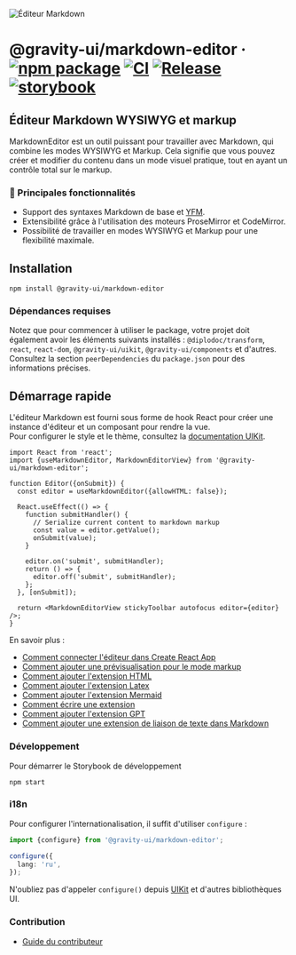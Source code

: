 ![Éditeur Markdown](https://github.com/user-attachments/assets/0b4e5f65-54cf-475f-9c68-557a4e9edb46)

# @gravity-ui/markdown-editor &middot; [![npm package](https://img.shields.io/npm/v/@gravity-ui/markdown-editor)](https://www.npmjs.com/package/@gravity-ui/markdown-editor) [![CI](https://img.shields.io/github/actions/workflow/status/gravity-ui/markdown-editor/ci.yml?branch=main&label=CI)](https://github.com/gravity-ui/markdown-editor/actions/workflows/ci.yml?query=branch:main) [![Release](https://img.shields.io/github/actions/workflow/status/gravity-ui/markdown-editor/release.yml?branch=main&label=Release)](https://github.com/gravity-ui/markdown-editor/actions/workflows/release.yml?query=branch:main) [![storybook](https://img.shields.io/badge/Storybook-deployed-ff4685)](https://preview.gravity-ui.com/md-editor/)

## Éditeur Markdown WYSIWYG et markup

MarkdownEditor est un outil puissant pour travailler avec Markdown, qui combine les modes WYSIWYG et Markup. Cela signifie que vous pouvez créer et modifier du contenu dans un mode visuel pratique, tout en ayant un contrôle total sur le markup.

### 🔧 Principales fonctionnalités

- Support des syntaxes Markdown de base et [YFM](https://ydocs.tech).
- Extensibilité grâce à l'utilisation des moteurs ProseMirror et CodeMirror.
- Possibilité de travailler en modes WYSIWYG et Markup pour une flexibilité maximale.

## Installation

```shell
npm install @gravity-ui/markdown-editor
```

### Dépendances requises

Notez que pour commencer à utiliser le package, votre projet doit également avoir les éléments suivants installés : `@diplodoc/transform`, `react`, `react-dom`, `@gravity-ui/uikit`, `@gravity-ui/components` et d'autres. Consultez la section `peerDependencies` du `package.json` pour des informations précises.

## Démarrage rapide

L'éditeur Markdown est fourni sous forme de hook React pour créer une instance d'éditeur et un composant pour rendre la vue.\
Pour configurer le style et le thème, consultez la [documentation UIKit](https://github.com/gravity-ui/uikit?tab=readme-ov-file#styles).

```tsx
import React from 'react';
import {useMarkdownEditor, MarkdownEditorView} from '@gravity-ui/markdown-editor';

function Editor({onSubmit}) {
  const editor = useMarkdownEditor({allowHTML: false});

  React.useEffect(() => {
    function submitHandler() {
      // Serialize current content to markdown markup
      const value = editor.getValue();
      onSubmit(value);
    }

    editor.on('submit', submitHandler);
    return () => {
      editor.off('submit', submitHandler);
    };
  }, [onSubmit]);

  return <MarkdownEditorView stickyToolbar autofocus editor={editor} />;
}
```
En savoir plus :
- [Comment connecter l'éditeur dans Create React App](https://preview.gravity-ui.com/md-editor/?path=/docs/docs-getting-started-create-react-app--docs)
- [Comment ajouter une prévisualisation pour le mode markup](https://preview.gravity-ui.com/md-editor/?path=/docs/docs-getting-started-preview--docs)
- [Comment ajouter l'extension HTML](https://preview.gravity-ui.com/md-editor/?path=/docs/docs-extensions-html-block--docs)
- [Comment ajouter l'extension Latex](https://preview.gravity-ui.com/md-editor/?path=/docs/docs-extensions-latex-extension--docs)
- [Comment ajouter l'extension Mermaid](https://preview.gravity-ui.com/md-editor/?path=/docs/docs-extensions-mermaid-extension--docs)
- [Comment écrire une extension](https://preview.gravity-ui.com/md-editor/?path=/docs/docs-develop-extension-creation--docs)
- [Comment ajouter l'extension GPT](https://preview.gravity-ui.com/md-editor/?path=/docs/docs-extensions-gpt--docs)
- [Comment ajouter une extension de liaison de texte dans Markdown](https://preview.gravity-ui.com/md-editor/?path=/docs/docs-develop-extension-with-popup--docs)

### Développement
Pour démarrer le Storybook de développement

```shell
npm start
```


### i18n

Pour configurer l'internationalisation, il suffit d'utiliser `configure` :

```typescript
import {configure} from '@gravity-ui/markdown-editor';

configure({
  lang: 'ru',
});
```

N'oubliez pas d'appeler `configure()` depuis [UIKit](https://github.com/gravity-ui/uikit?tab=readme-ov-file#i18n) et d'autres bibliothèques UI.

### Contribution

- [Guide du contributeur](https://preview.gravity-ui.com/md-editor/?path=/docs/docs-contributing--docs)